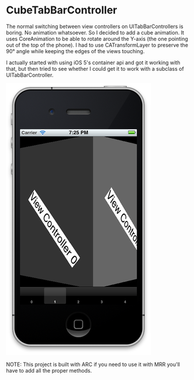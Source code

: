 CubeTabBarController
====================

The normal switching between view controllers on UITabBarControllers is boring. No animation whatsoever. So I decided to add a cube animation. It uses CoreAnimation to be able to rotate around the Y-axis (the one pointing out of the top of the phone). I had to use CATransformLayer to preserve the 90° angle while keeping the edges of the views touching.

I actually started with using iOS 5's container api and got it working with that, but then tried to see whether I could get it to work with a subclass of UITabBarController.

![Mid rotation](midrotation.png)

NOTE: This project is built with ARC if you need to use it with MRR you'll have to add all the proper methods.